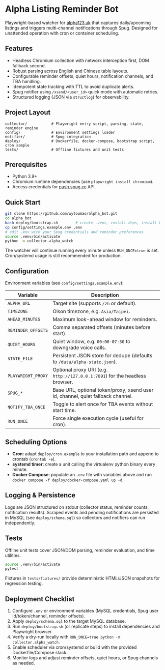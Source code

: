 # Alpha Listing Reminder Bot

Playwright-based watcher for [alpha123.uk](https://alpha123.uk) that captures daily/upcoming listings and triggers multi-channel notifications through Spug. Designed for unattended operation with cron or container scheduling.

## Features
- Headless Chromium collection with network interception first, DOM fallback second.
- Robust parsing across English and Chinese table layouts.
- Configurable reminder offsets, quiet hours, notification channels, and TBA handling.
- Idempotent state tracking with TTL to avoid duplicate alerts.
- Spug notifier using `/xsend/<user_id>` quick mode with automatic retries.
- Structured logging (JSON via `structlog`) for observability.

## Project Layout
```
collector/           # Playwright entry script, parsing, state, reminder engine
config/              # Environment settings loader
notifier/            # Spug integration
deploy/              # Dockerfile, docker-compose, bootstrap script, cron sample
tests/               # Offline fixtures and unit tests
```

## Prerequisites
- Python 3.9+
- Chromium runtime dependencies (use `playwright install chromium`).
- Access credentials for [push.spug.cc](https://push.spug.cc/) API.

## Quick Start
```bash
git clone https://github.com/wytoumao/alpha_bot.git
cd alpha_bot
bash deploy/bootstrap.sh        # create .venv, install deps, install Playwright browser
cp config/settings.example.env .env
# edit .env with your Spug credentials and reminder preferences
source .venv/bin/activate
python -m collector.alpha_watch
```

The watcher will continue running every minute unless `RUN_ONCE=true` is set. Cron/systemd usage is still recommended for production.

## Configuration
Environment variables (see `config/settings.example.env`):

| Variable | Description |
| --- | --- |
| `ALPHA_URL` | Target site (supports `/zh` or default). |
| `TIMEZONE` | Olson timezone, e.g. `Asia/Taipei`. |
| `AHEAD_MINUTES` | Maximum look-ahead window for reminders. |
| `REMINDER_OFFSETS` | Comma separated offsets (minutes before start). |
| `QUIET_HOURS` | Quiet window, e.g. `00:00-07:30` to downgrade voice calls. |
| `STATE_FILE` | Persistent JSON store for dedupe (defaults to `/data/alpha-state.json`). |
| `PLAYWRIGHT_PROXY` | Optional proxy URI (e.g. `http://127.0.0.1:7891`) for the headless browser. |
| `SPUG_*` | Base URL, optional token/proxy, xsend user id, channel, quiet fallback channel. |
| `NOTIFY_TBA_ONCE` | Toggle to alert once for TBA events without start time. |
| `RUN_ONCE` | Force single execution cycle (useful for cron). |

## Scheduling Options
- **Cron**: adapt `deploy/cron.example` to your installation path and append to crontab (`crontab -e`).
- **systemd timer**: create a unit calling the virtualenv python binary every minute.
- **Docker Compose**: populate an `.env` file with variables above and run `docker compose -f deploy/docker-compose.yaml up -d`.

## Logging & Persistence
Logs are JSON structured on stdout (collector status, reminder counts, notification results). Scraped events and pending notifications are persisted in MySQL (see `deploy/schema.sql`) so collectors and notifiers can run independently.

## Tests
Offline unit tests cover JSON/DOM parsing, reminder evaluation, and time utilities.
```bash
source .venv/bin/activate
pytest
```

Fixtures in `tests/fixtures/` provide deterministic HTML/JSON snapshots for regression testing.

## Deployment Checklist
1. Configure `.env` or environment variables (MySQL credentials, Spug user id/token/channel, reminder offsets).
2. Apply `deploy/schema.sql` to the target MySQL database.
3. Run `deploy/bootstrap.sh` (or replicate steps) to install dependencies and Playwright browser.
4. Verify a dry-run locally with `RUN_ONCE=true python -m collector.alpha_watch`.
5. Enable scheduler via cron/systemd or build with the provided Dockerfile/Compose stack.
6. Monitor logs and adjust reminder offsets, quiet hours, or Spug channels as needed.
